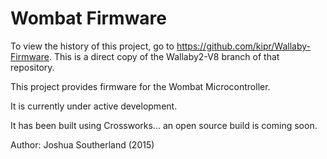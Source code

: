 Wombat Firmware
=======
To view the history of this project, go to https://github.com/kipr/Wallaby-Firmware. This is a direct copy of the Wallaby2-V8 branch of that repository.

This project provides firmware for the Wombat Microcontroller.

It is currently under active development. 

It has been built using Crossworks... an open source build is coming soon.



Author: Joshua Southerland (2015)
